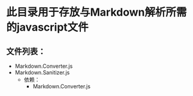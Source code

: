 # 此目录用于存放与Markdown解析所需的javascript文件

## 文件列表：
* Markdown.Converter.js
* Markdown.Sanitizer.js
    * 依赖：
        * Markdown.Converter.js
